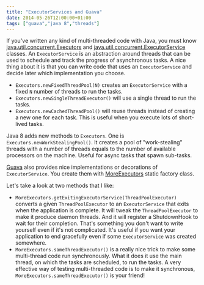 ```yaml
---
title: "ExecutorServices and Guava"
date: 2014-05-26T12:00:00+01:00
tags: ["guava","java 8","threads"]
---
```


If you've written any kind of multi-threaded code with Java, you must know <a href="http://docs.oracle.com/javase/8/docs/api/java/util/concurrent/Executors.html">java.util.concurrent.Executors</a> and <a href="http://docs.oracle.com/javase/8/docs/api/java/util/concurrent/ExecutorService.html">java.util.concurrent.ExecutorService</a> classes. An <code>ExecutorService</code> is an abstraction around threads that can be used to schedule and track the progress of asynchronous tasks. A nice thing about it is that you can write code that uses an <code>ExecutorService</code> and decide later which implementation you choose.

 + <code>Executors.newFixedThreadPool(N)</code> creates an <code>ExecutorService</code> with a fixed <code>N</code> number of threads to run the tasks.
 + <code>Executors.newSingleThreadExecutor()</code> will use a single thread to run the tasks.
 + <code>Executors.newCachedThreadPool()</code> will reuse threads instead of creating a new one for each task. This is useful when you execute lots of short-lived tasks.

Java 8 adds new methods to <code>Executors</code>. One is <code>Executors.newWorkStealingPool()</code>. It creates a pool of "work-stealing" threads with a number of threads equals to the number of available processors on the machine. Useful for async tasks that spawn sub-tasks.

<a href="https://code.google.com/p/guava-libraries/">Guava</a> also provides nice implementations or decorations of <code>ExecutorService</code>. You create them with <a href="http://docs.guava-libraries.googlecode.com/git/javadoc/com/google/common/util/concurrent/MoreExecutors.html">MoreExecutors</a> static factory class.

Let's take a look at two methods that I like:

 + <code>MoreExecutors.getExitingExecutorService(ThreadPoolExecutor)</code> converts a given <code>ThreadPoolExecutor</code> to an <code>ExecutorService</code> that exits when the application is complete. It will tweak the <code>ThreadPoolExecutor</code> to make it produce daemon threads. And it will register a ShutdownHook to wait for their completion. That's something you don't want to write yourself even if it's not complicated. It's useful if you want your application to end gracefully even if some <code>ExecutorService</code> was created somewhere.
 + <code>MoreExecutors.sameThreadExecutor()</code> is a really nice trick to make some multi-thread code run synchronously. What it does it use the main thread, on which the tasks are scheduled, to run the tasks. A very effective way of testing multi-threaded code is to make it synchronous, <code>MoreExecutors.sameThreadExecutor()</code> is your friend!
